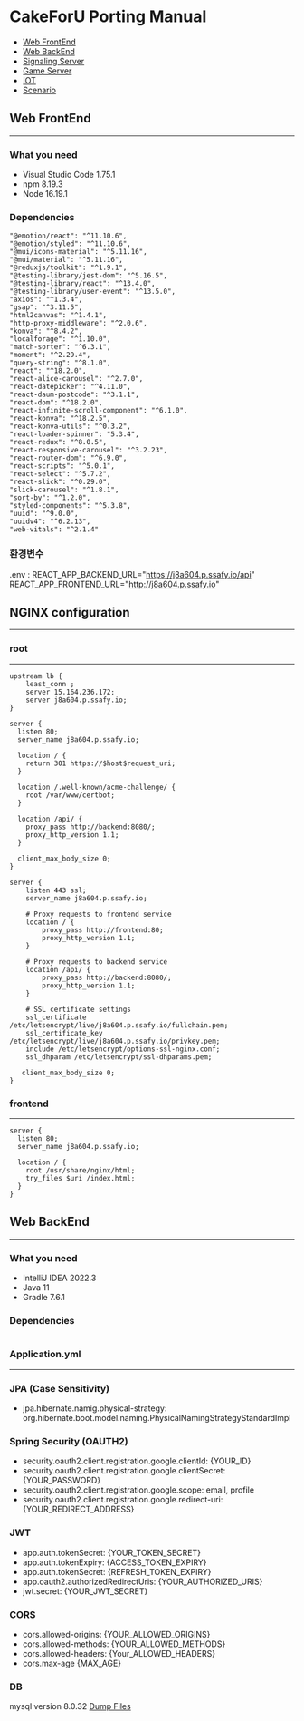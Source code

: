 # CakeForU Porting Manual

- [Web FrontEnd](#web-frontend)
- [Web BackEnd](#web-backend)
- [Signaling Server](#signal-server)
- [Game Server](#game-server)
- [IOT](#iot)
- [Scenario](#scenario)

## Web FrontEnd

---

### What you need

- Visual Studio Code 1.75.1
- npm 8.19.3
- Node 16.19.1

### Dependencies

    "@emotion/react": "^11.10.6",
    "@emotion/styled": "^11.10.6",
    "@mui/icons-material": "^5.11.16",
    "@mui/material": "^5.11.16",
    "@reduxjs/toolkit": "^1.9.1",
    "@testing-library/jest-dom": "^5.16.5",
    "@testing-library/react": "^13.4.0",
    "@testing-library/user-event": "^13.5.0",
    "axios": "^1.3.4",
    "gsap": "^3.11.5",
    "html2canvas": "^1.4.1",
    "http-proxy-middleware": "^2.0.6",
    "konva": "^8.4.2",
    "localforage": "^1.10.0",
    "match-sorter": "^6.3.1",
    "moment": "^2.29.4",
    "query-string": "^8.1.0",
    "react": "^18.2.0",
    "react-alice-carousel": "^2.7.0",
    "react-datepicker": "^4.11.0",
    "react-daum-postcode": "^3.1.1",
    "react-dom": "^18.2.0",
    "react-infinite-scroll-component": "^6.1.0",
    "react-konva": "^18.2.5",
    "react-konva-utils": "^0.3.2",
    "react-loader-spinner": "5.3.4",
    "react-redux": "^8.0.5",
    "react-responsive-carousel": "^3.2.23",
    "react-router-dom": "^6.9.0",
    "react-scripts": "^5.0.1",
    "react-select": "^5.7.2",
    "react-slick": "^0.29.0",
    "slick-carousel": "^1.8.1",
    "sort-by": "^1.2.0",
    "styled-components": "^5.3.8",
    "uuid": "^9.0.0",
    "uuidv4": "^6.2.13",
    "web-vitals": "^2.1.4"

### 환경변수

.env :
REACT_APP_BACKEND_URL="https://j8a604.p.ssafy.io/api"
REACT_APP_FRONTEND_URL="http://j8a604.p.ssafy.io"

## NGINX configuration

---

### root

---

```
upstream lb {
    least_conn ;
    server 15.164.236.172;
    server j8a604.p.ssafy.io;
}

server {
  listen 80;
  server_name j8a604.p.ssafy.io;

  location / {
    return 301 https://$host$request_uri;
  }

  location /.well-known/acme-challenge/ {
    root /var/www/certbot;
  }

  location /api/ {
    proxy_pass http://backend:8080/;
    proxy_http_version 1.1;
  }

  client_max_body_size 0;
}

server {
    listen 443 ssl;
    server_name j8a604.p.ssafy.io;

    # Proxy requests to frontend service
    location / {
        proxy_pass http://frontend:80;
        proxy_http_version 1.1;
    }

    # Proxy requests to backend service
    location /api/ {
        proxy_pass http://backend:8080/;
        proxy_http_version 1.1;
    }

    # SSL certificate settings
    ssl_certificate /etc/letsencrypt/live/j8a604.p.ssafy.io/fullchain.pem;
    ssl_certificate_key /etc/letsencrypt/live/j8a604.p.ssafy.io/privkey.pem;
    include /etc/letsencrypt/options-ssl-nginx.conf;
    ssl_dhparam /etc/letsencrypt/ssl-dhparams.pem;

   client_max_body_size 0;
}
```

### frontend

---

```
server {
  listen 80;
  server_name j8a604.p.ssafy.io;

  location / {
    root /usr/share/nginx/html;
    try_files $uri /index.html;
  }
}
```

## Web BackEnd

---

### What you need

- IntelliJ IDEA 2022.3
- Java 11
- Gradle 7.6.1

### Dependencies

```

```

### Application.yml

---

### JPA (Case Sensitivity)

- jpa.hibernate.namig.physical-strategy: org.hibernate.boot.model.naming.PhysicalNamingStrategyStandardImpl

### Spring Security (OAUTH2)

- security.oauth2.client.registration.google.clientId: {YOUR_ID}
- security.oauth2.client.registration.google.clientSecret: {YOUR_PASSWORD}
- security.oauth2.client.registration.google.scope: email, profile
- security.oauth2.client.registration.google.redirect-uri: {YOUR_REDIRECT_ADDRESS}

### JWT

- app.auth.tokenSecret: {YOUR_TOKEN_SECRET}
- app.auth.tokenExpiry: {ACCESS_TOKEN_EXPIRY}
- app.auth.tokenSecret: {REFRESH_TOKEN_EXPIRY}
- app.oauth2.authorizedRedirectUris: {YOUR_AUTHORIZED_URIS}
- jwt.secret: {YOUR_JWT_SECRET}

### CORS

- cors.allowed-origins: {YOUR_ALLOWED_ORIGINS}
- cors.allowed-methods: {YOUR_ALLOWED_METHODS}
- cors.allowed-headers: {Your_ALLOWED_HEADERS}
- cors.max-age {MAX_AGE}

### DB

mysql version 8.0.32
[Dump Files](https://lab.ssafy.com/s08-bigdata-recom-sub2/S08P22A604/-/blob/main/exec/Dump/import.sql)
